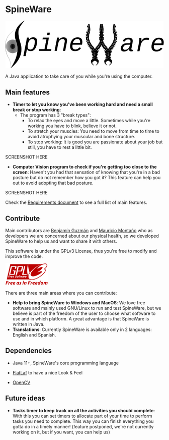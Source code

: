 # SpineWare

![SpineWare image](media/SpineWare.png)

A Java application to take care of you while you're using the computer.

## Main features

- **Timer to let you know you've been working hard and need a small break or stop working**:
	+ The program has 3 "break types":
		* To relax the eyes and move a little. Sometimes while you're working you have to blink, believe it or not.
		* To stretch your muscles: You need to move from time to time to avoid atrophying your muscular and bone structure.
		* To stop working: It is good you are passionate about your job but still, you have to rest a little bit.

SCREENSHOT HERE

- **Computer Vision program to check if you're getting too close to the screen**: Haven't you had that sensation of knowing that you're in a bad posture but do not remember how you got it? This feature can help you out to avoid adopting that bad posture.

SCREENSHOT HERE


Check the [Requirements document](requirements) to see a full list of main features.

## Contribute

Main contributors are [Benjamín Guzmán](https://github.com/BenjaminGuzman) and [Mauricio Montaño](https://github.com/Mauswoosh) who as developers we are concerned about our physical health, so we developed SpineWare to help us and want to share it with others.

This software is under the GPLv3 License, thus you're free to modify and improve the code.

![General Public License](media/gplv3-136x68.png)

There are three main areas where you can contribute:

- **Help to bring SpineWare to Windows and MacOS**: We love free software and mainly used GNU/Linux to run and test SpineWare, but we believe is part of the freedom of the user to choose what software to use and in which platform. A great advantage is that SpineWare is written in Java.
- **Translations**: Currently SpineWare is available only in 2 languages: English and Spanish.

## Dependencies

- Java 11+, SpineWare's core programming language

- [FlatLaf](https://github.com/JFormDesigner/FlatLaf) to have a nice Look & Feel

- [OpenCV](https://github.com/opencv/opencv)

## Future ideas

- **Tasks timer to keep track on all the activities you should complete**: With this you can set timers to allocate part of your time to perform tasks you need to complete. This way you can finish everything you gotta do in a timely manner! (feature postponed, we're not currently working on it, but if you want, you can help us)